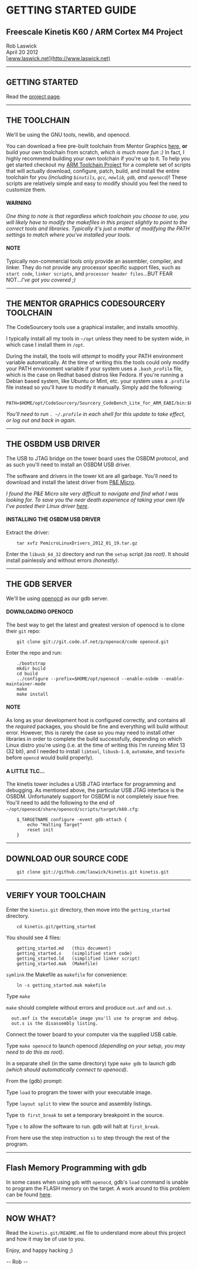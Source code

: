 
# GETTING STARTED GUIDE

## Freescale Kinetis K60 / ARM Cortex M4 Project

Rob Laswick  
April 20 2012  
[www.laswick.net](http://www.laswick.net)


***
## GETTING STARTED

Read the [project page](http://www.laswick.net/kinetis.html).


***
## THE TOOLCHAIN

We'll be using the GNU tools, newlib, and openocd.

You can download a free pre-built toolchain from Mentor Graphics
[here](http://www.mentor.com/embedded-software/sourcery-tools/sourcery-codebench), **or** build your own toolchain from scratch, _which is much more fun :)_  In fact, I highly recommend building your own toolchain if you're up to it.  To help you get started checkout my [ARM Toolchain Project](http://www.laswick.net/arm-toolchain.html) for a complete set of scripts that will actually download, configure, patch, build, and install the entire toolchain for you _(including `binutils`, `gcc`, `newlib`, `gdb`, and `openocd`)_!  These scripts are relatively simple and easy to modify should you feel the need to customize them.

#### WARNING

_One thing to note is that regardless which toolchain you choose to use, you will likely have to modify the makefiles in this project slightly to point to the correct tools and libraries.  Typically it's just a matter of modifying the PATH settings to match where you've installed your tools._

#### NOTE

Typically non-commercial tools only provide an assembler, compiler, and linker.  They do not provide any processor specific support files, such as `start code`, `linker scripts`, and `processor header files`...BUT FEAR NOT..._I've got you covered ;)_


***
## THE MENTOR GRAPHICS CODESOURCERY TOOLCHAIN

The CodeSourcery tools use a graphical installer, and installs smoothly.

I typically install all my tools in `~/opt` unless they need to be system wide, in which case I install them in `/opt`.

During the install, the tools will _attempt_ to modify your PATH environment variable automatically.  At the time of writing this the tools could only modify your PATH environment variable if your system uses a `.bash_profile` file, which is the case on Redhat based distros like Fedora.  If you're running a Debian based system, like Ubuntu or Mint, etc. your system uses a `.profile` file instead so you'll have to modify it manually.  Simply add the following:

        PATH=$HOME/opt/CodeSourcery/Sourcery_CodeBench_Lite_for_ARM_EABI/bin:$PATH

_You'll need to run `. ~/.profile` in each shell for this update to take effect, or log out and back in again._


***
## THE OSBDM USB DRIVER

The USB to JTAG bridge on the tower board uses the OSBDM protocol, and as such you'll need to install an OSBDM USB driver.

The software and drivers in the tower kit are all garbage.  You'll need to download and install the latest driver from [P&E Micro](http://www.pemicro.com).

_I found the P&E Micro site very difficult to navigate and find what I was looking for.  To save you the near death experience of taking your own life I've posted their Linux driver [here](http://www.http://laswick.net/public/kinetis/drivers)_.


#### INSTALLING THE OSBDM USB DRIVER

Extract the driver:

        tar xvfz PemicroLinuxDrivers_2012_01_19.tar.gz

Enter the `libusb_64_32` directory and run the `setup` script _(as root)_.  It should install painlessly and without errors _(honestly)_.


***
## THE GDB SERVER

We'll be using [openocd](http://openocd.sourceforge.net) as our gdb server.

#### DOWNLOADING OPENOCD

The best way to get the latest and greatest version of openocd is to clone their `git` repo:

        git clone git://git.code.sf.net/p/openocd/code openocd.git

Enter the repo and run:

        ./bootstrap
        mkdir build
        cd build
        ../configure --prefix=$HOME/opt/openocd --enable-osbdm --enable-maintainer-mode
        make
        make install

#### NOTE

As long as your development host is configured correctly, and contains all the _required_ packages, you should be fine and everything will build without error.  However, this is rarely the case so you may need to install other libraries in order to complete the build successfully, depending on which Linux distro you're using (i.e. at the time of writing this I'm running Mint 13 (32 bit), and I needed to install `libtool`, `libusb-1.0`, `automake`, and `texinfo` before `opencd` would build properly).

#### A LITTLE TLC...

The kinetis tower includes a USB JTAG interface for programming and debugging. As mentioned above, the particular USB JTAG interface is the OSBDM.  Unfortunately support for OSBDM  is not completely issue free.  You'll need to add the following to the end of `~/opt/openocd/share/openocd/scripts/target/k60.cfg`:

        $_TARGETNAME configure -event gdb-attach {
            echo "Halting Target"
            reset init
        }


***
## DOWNLOAD OUR SOURCE CODE

        git clone git://github.com/laswick/kinetis.git kinetis.git


***
## VERIFY YOUR TOOLCHAIN

Enter the `kinetis.git` directory, then move into the `getting_started` directory.

        cd kinetis.git/getting_started

You should see 4 files:

        getting_started.md   (this document)
        getting_started.s    (simplified start code)
        getting_started.ld   (simplified linker script)
        getting_started.mak  (Makefile)

`symlink` the Makefile as `makefile` for convenience:

        ln -s getting_started.mak makefile

Type `make`

`make` should complete without errors and produce `out.axf` and `out.s`.

      out.axf is the executable image you'll use to program and debug.
      out.s is the disassembly listing.

Connect the tower board to your computer via the supplied USB cable.

Type `make openocd` to launch openocd _(depending on your setup, you may need to do this as root)_.

In a separate shell (in the same directory) type `make gdb` to launch gdb _(which should automatically connect to openocd)_.

From the (gdb) prompt:

Type `load` to program the tower with your executable image.

Type `layout split` to view the source and assembly listings.

Type `tb first_break` to set a temporary breakpoint in the source.

Type `c` to allow the software to run.  gdb will halt at `first_break`.

From here use the step instruction `si` to step through the rest of the program.


***
## Flash Memory Programming with gdb

In some cases when using `gdb` with `openocd`,  gdb's `load` command is unable to program the FLASH memory on the target.  A work around to this problem can be found [here](https://github.com/laswick/arm-toolchain/blob/master/README.md#gdb-init-scripts).


***
## NOW WHAT?

Read the `kinetis.git/README.md` file to understand more about this project and how it may be of use to you.

Enjoy, and happy hacking ;)

-- Rob --






